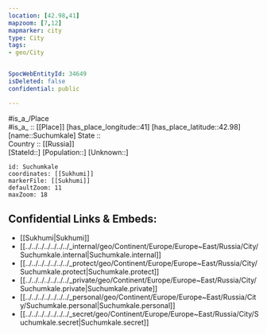 ```yaml
---
location: [42.98,41] 
mapzoom: [7,12] 
mapmarker: city 
type: City
tags:
- geo/City


SpocWebEntityId: 34649
isDeleted: false
confidential: public

---
```

#is_a_/Place  
#is_a_ :: [[Place]] 
[has_place_longitude::41] 
[has_place_latitude::42.98] 
[name::Suchumkale] 
State ::  
Country :: [[Russia]]  
[StateId::] 
[Population::] 
[Unknown::] 


```leaflet
id: Suchumkale
coordinates: [[Sukhumi]] 
markerFile: [[Sukhumi]] 
defaultZoom: 11 
maxZoom: 18
```


## Confidential Links & Embeds: 
- [[Sukhumi|Sukhumi]]  
- [[../../../../../../../_internal/geo/Continent/Europe/Europe~East/Russia/City/Suchumkale.internal|Suchumkale.internal]] 
- [[../../../../../../../_protect/geo/Continent/Europe/Europe~East/Russia/City/Suchumkale.protect|Suchumkale.protect]] 
- [[../../../../../../../_private/geo/Continent/Europe/Europe~East/Russia/City/Suchumkale.private|Suchumkale.private]] 
- [[../../../../../../../_personal/geo/Continent/Europe/Europe~East/Russia/City/Suchumkale.personal|Suchumkale.personal]] 
- [[../../../../../../../_secret/geo/Continent/Europe/Europe~East/Russia/City/Suchumkale.secret|Suchumkale.secret]] 
